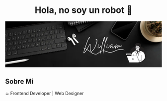 <div align="center">
  <h1 align="center">Hola, no soy un robot 🤖</h1>
</div>
<img src="William.webp">

## Sobre Mi
☕︎ Frontend Developer | Web Designer
